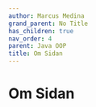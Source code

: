 ```yaml
---
author: Marcus Medina
grand_parent: No Title
has_children: true
nav_order: 4
parent: Java OOP
title: Om Sidan
---
```

# Om Sidan
